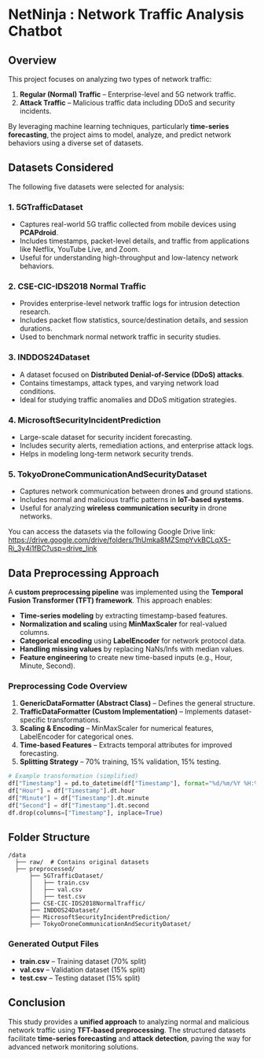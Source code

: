 # NetNinja : Network Traffic Analysis Chatbot

## Overview
This project focuses on analyzing two types of network traffic:
1. **Regular (Normal) Traffic** – Enterprise-level and 5G network traffic.
2. **Attack Traffic** – Malicious traffic data including DDoS and security incidents.

By leveraging machine learning techniques, particularly **time-series forecasting**, the project aims to model, analyze, and predict network behaviors using a diverse set of datasets.

## Datasets Considered
The following five datasets were selected for analysis:

### **1. 5GTrafficDataset**
- Captures real-world 5G traffic collected from mobile devices using **PCAPdroid**.
- Includes timestamps, packet-level details, and traffic from applications like Netflix, YouTube Live, and Zoom.
- Useful for understanding high-throughput and low-latency network behaviors.

### **2. CSE-CIC-IDS2018 Normal Traffic**
- Provides enterprise-level network traffic logs for intrusion detection research.
- Includes packet flow statistics, source/destination details, and session durations.
- Used to benchmark normal network traffic in security studies.

### **3. INDDOS24Dataset**
- A dataset focused on **Distributed Denial-of-Service (DDoS) attacks**.
- Contains timestamps, attack types, and varying network load conditions.
- Ideal for studying traffic anomalies and DDoS mitigation strategies.

### **4. MicrosoftSecurityIncidentPrediction**
- Large-scale dataset for security incident forecasting.
- Includes security alerts, remediation actions, and enterprise attack logs.
- Helps in modeling long-term network security trends.

### **5. TokyoDroneCommunicationAndSecurityDataset**
- Captures network communication between drones and ground stations.
- Includes normal and malicious traffic patterns in **IoT-based systems**.
- Useful for analyzing **wireless communication security** in drone networks.

You can access the datasets via the following Google Drive link: 
https://drive.google.com/drive/folders/1hUmka8MZSmpYvkBCLqX5-Ri_3y4i1fBC?usp=drive_link

## Data Preprocessing Approach
A **custom preprocessing pipeline** was implemented using the **Temporal Fusion Transformer (TFT) framework**. This approach enables:
- **Time-series modeling** by extracting timestamp-based features.
- **Normalization and scaling** using **MinMaxScaler** for real-valued columns.
- **Categorical encoding** using **LabelEncoder** for network protocol data.
- **Handling missing values** by replacing NaNs/Infs with median values.
- **Feature engineering** to create new time-based inputs (e.g., Hour, Minute, Second).

### **Preprocessing Code Overview**
1. **GenericDataFormatter (Abstract Class)** – Defines the general structure.
2. **TrafficDataFormatter (Custom Implementation)** – Implements dataset-specific transformations.
3. **Scaling & Encoding** – MinMaxScaler for numerical features, LabelEncoder for categorical ones.
4. **Time-based Features** – Extracts temporal attributes for improved forecasting.
5. **Splitting Strategy** – 70% training, 15% validation, 15% testing.

```python
# Example transformation (simplified)
df["Timestamp"] = pd.to_datetime(df["Timestamp"], format="%d/%m/%Y %H:%M:%S")
df["Hour"] = df["Timestamp"].dt.hour
df["Minute"] = df["Timestamp"].dt.minute
df["Second"] = df["Timestamp"].dt.second
df.drop(columns=["Timestamp"], inplace=True)
```

## Folder Structure
```
/data
  ├── raw/  # Contains original datasets
  ├── preprocessed/
      ├── 5GTrafficDataset/
      │   ├── train.csv
      │   ├── val.csv
      │   ├── test.csv
      ├── CSE-CIC-IDS2018NormalTraffic/
      ├── INDDOS24Dataset/
      ├── MicrosoftSecurityIncidentPrediction/
      ├── TokyoDroneCommunicationAndSecurityDataset/
```

### **Generated Output Files**
- **train.csv** – Training dataset (70% split)
- **val.csv** – Validation dataset (15% split)
- **test.csv** – Testing dataset (15% split)

## Conclusion
This study provides a **unified approach** to analyzing normal and malicious network traffic using **TFT-based preprocessing**. The structured datasets facilitate **time-series forecasting** and **attack detection**, paving the way for advanced network monitoring solutions.

